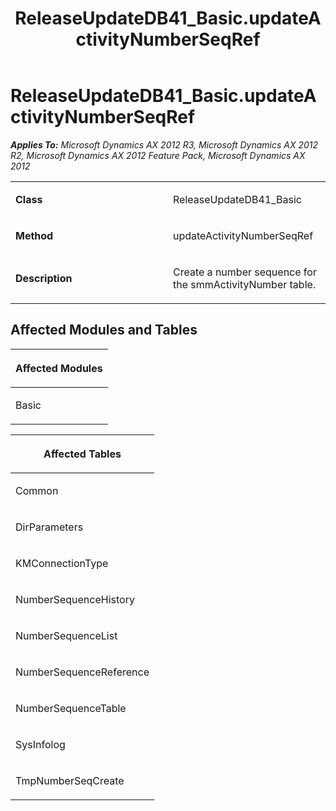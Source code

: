 ﻿---
title: ReleaseUpdateDB41_Basic.updateActivityNumberSeqRef
TOCTitle: ReleaseUpdateDB41_Basic.updateActivityNumberSeqRef
ms:assetid: 9f075aa4-ad80-316e-3b79-ecccd460f068
ms:mtpsurl: https://msdn.microsoft.com/en-us/library/JJ736656(v=AX.60)
ms:contentKeyID: 49710098
ms.date: 05/18/2015
mtps_version: v=AX.60
---

# ReleaseUpdateDB41\_Basic.updateActivityNumberSeqRef 


_**Applies To:** Microsoft Dynamics AX 2012 R3, Microsoft Dynamics AX 2012 R2, Microsoft Dynamics AX 2012 Feature Pack, Microsoft Dynamics AX 2012_

<table>
<colgroup>
<col style="width: 50%" />
<col style="width: 50%" />
</colgroup>
<tbody>
<tr class="odd">
<td><p><strong>Class</strong></p></td>
<td><p>ReleaseUpdateDB41_Basic</p></td>
</tr>
<tr class="even">
<td><p><strong>Method</strong></p></td>
<td><p>updateActivityNumberSeqRef</p></td>
</tr>
<tr class="odd">
<td><p><strong>Description</strong></p></td>
<td><p>Create a number sequence for the smmActivityNumber table.</p></td>
</tr>
</tbody>
</table>


## Affected Modules and Tables

<table>
<colgroup>
<col style="width: 100%" />
</colgroup>
<thead>
<tr class="header">
<th><p>Affected Modules</p></th>
</tr>
</thead>
<tbody>
<tr class="odd">
<td><p>Basic</p></td>
</tr>
</tbody>
</table>


<table>
<colgroup>
<col style="width: 100%" />
</colgroup>
<thead>
<tr class="header">
<th><p>Affected Tables</p></th>
</tr>
</thead>
<tbody>
<tr class="odd">
<td><p>Common</p></td>
</tr>
<tr class="even">
<td><p>DirParameters</p></td>
</tr>
<tr class="odd">
<td><p>KMConnectionType</p></td>
</tr>
<tr class="even">
<td><p>NumberSequenceHistory</p></td>
</tr>
<tr class="odd">
<td><p>NumberSequenceList</p></td>
</tr>
<tr class="even">
<td><p>NumberSequenceReference</p></td>
</tr>
<tr class="odd">
<td><p>NumberSequenceTable</p></td>
</tr>
<tr class="even">
<td><p>SysInfolog</p></td>
</tr>
<tr class="odd">
<td><p>TmpNumberSeqCreate</p></td>
</tr>
</tbody>
</table>

  


